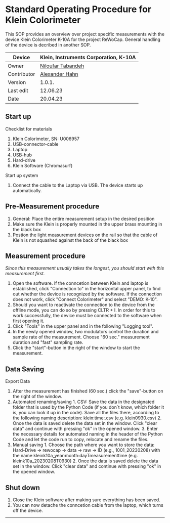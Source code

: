 # Standard Operating Procedure for Klein Colorimeter 

This SOP provides an overview over project specific measurements with the device Klein Colorimeter K-10A for the project ReWoCap. General handling of the device is decribed in another SOP.

| Device       | Klein, Instruments Corporation, K-10A                                      |
|--------------|-----------------------------------------------------------|
| Owner        | [Niloufar Tabandeh](mailto:niloufar.tabandehsaravi@tuebingen.mpg.de)  |
| Contributor     | [Alexander Hahn](mailto:alexander.hahn@tuebingen.mpg.de) |
| Version      | 1.0.1.                                       |
| Last edit    | 12.06.23 |
| Date         | 20.04.23                                                |

## Start up

Checklist for materials
   1. Klein Colorimeter, SN: U006957
   1. USB-connector-cable
   1. Laptop
   1. USB-hub
   1. Hard-drive
   1. Klein Software (Chromasurf)
    
Start up system
   1. Connect the cable to the Laptop via USB. The device starts up automatically.


## Pre-Measurement procedure

   1. General: Place the entire measurement setup in the desired position
   1. Make sure the Klein is properly mounted in the upper brass mounting in the black box
   2. Postion the light measurement devices on the rail so that the cable of Klein is not squashed against the back of the black box

## Measurement procedure
_Since this measurement usually takes the longest, you should start with this measurement first._

   1. Open the software. If the conncetion between Klein and laptop is established, click "Connection to" in the horizontal upper panel, to find out whether the device is recognized by the software. If the connection does not work, click "Connect Colorimeter" and select "DEMO: K-10".
   2. Should you want to reactivate the connection to the device from the offline mode, you can do so by pressing CLTR + I. In order for this to work successfully, the device must be connected to the software when first opening it.
   3. Click "Tools" in the upper panel and in the following "Logging tool".
   4. In the newly opened window, two modulators control the duration and sample rate of the measurement. Choose "60 sec." measurement duration and "fast" sampling rate.
   6. Click the "start"-button in the right of the window to start the measurement.



## Data Saving

Export Data
1. After the measurement has finished (60 sec.) click the "save"-button on the right of the window.
2. Automated renaming/saving
         1. CSV: Save the data in the designated folder that is used by the Python Code (if you don´t know, which folder it is, you can look it up in the code). Save all the files there, according to the following naming description: klein:time:.csv (e.g. klein0930.csv)
         2. Once the data is saved delete the data set in the window. Click "clear data" and continue with pressing "ok" in the opened window.
         3. Enter the necessary details for automated naming in the header of the Python Code and let the code run to copy, relocate and rename the files.
3. Manual saving
         1. Choose the path where you want to store the data: Hard-Drive &rarr; rewocap &rarr; data &rarr; raw &rarr; ID (e.g., 1001_20230208) with the name kleink10a_year:month:dayTmeasurementtime (e.g. kleink10a_20230208T0930)
         2. Once the data is saved delete the data set in the window. Click "clear data" and continue with pressing "ok" in the opened window.



## Shut down

 1. Close the Klein software after making sure everything has been saved.
 2. You can now detache the conncetion cable from the laptop, which turns off the device.
___

